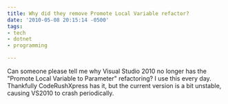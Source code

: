 ```yaml
---
title: Why did they remove Promote Local Variable refactor?
date: '2010-05-08 20:15:14 -0500'
tags:
- tech
- dotnet
- programming

---
```


Can someone please tell me why Visual Studio 2010 no longer has the "Promote
Local Variable to Parameter" refactoring? I use this every day. Thankfully
CodeRushXpress has it, but the current version is a bit unstable, causing VS2010
to crash periodically.

<!-- truncate -->
